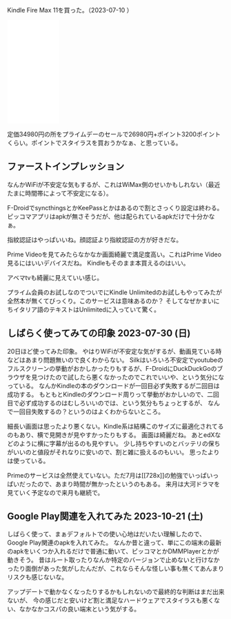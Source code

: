 Kindle Fire Max 11を買った。（2023-07-10 ）

<iframe sandbox="allow-popups allow-scripts allow-modals allow-forms allow-same-origin" style="width:120px;height:240px;" marginwidth="0" marginheight="0" scrolling="no" frameborder="0" src="//rcm-fe.amazon-adsystem.com/e/cm?lt1=_blank&bc1=000000&IS2=1&bg1=FFFFFF&fc1=000000&lc1=0000FF&t=karino203-22&language=ja_JP&o=9&p=8&l=as4&m=amazon&f=ifr&ref=as_ss_li_til&asins=B0B2SD8BVX&linkId=5c50a3c64ee475b05b7d6c1a37f95e1f"></iframe>

定価34980円の所をプライムデーのセールで26980円+ポイント3200ポイントくらい。ポイントでスタイラスを買おうかなぁ、と思っている。

## ファーストインプレッション

なんかWiFiが不安定な気もするが、これはWiMax側のせいかもしれない（最近たまに時間帯によって不安定になる）。

F-DroidでsyncthingsとかKeePassとかはあるので割とさっくり設定は終わる。
ピッコマアプリはapkが無さそうだが、他は配られているapkだけで十分かなぁ。

指紋認証はやっぱいいね。顔認証より指紋認証の方が好きだな。

Prime Videoを見てみたらなかなか画面綺麗で満足度高い。これはPrime Video見るにはいいデバイスだね。
Kindleもそのまま本買えるのはいい。

アベマtvも綺麗に見えていい感じ。

プライム会員のお試しなのでついでにKindle Unlimitedのお試しもやってみたが全然本が無くてびっくり。このサービスは意味あるのか？
そしてなぜかまいにちイタリア語のテキストはUnlimitedに入っていて驚く。

## しばらく使ってみての印象 2023-07-30 (日)

20日ほど使ってみた印象。
やはりWiFiが不安定な気がするが、動画見ている時などはあまり問題無いので良くわからない。
Silkはいろいろ不安定でyoutubeのフルスクリーンの挙動がおかしかったりもするが、F-DroidにDuckDuckGoのブラウザを見つけたので試したら悪くなかったのでこれでいいや、という気分になっている。
なんかKindleの本のダウンロードが一回目必ず失敗するが二回目は成功する。
もともとKindleのダウンロード周りって挙動がおかしいので、二回目で必ず成功するのはむしろいいのでは、という気分もちょっとするが、
なんで一回目失敗するの？というのはよくわからないところ。

細長い画面は思ったより悪くない。Kindle系は結構このサイズに最適化されてるのもあり、横で見開きが見やすかったりもする。
画面は綺麗だね。
あとedXなどのように横に字幕が出るのも見やすい。
少し持ちやすいのとバッテリの保ちがいいのと値段がそれなりに安いので、割と雑に扱えるのもいい。
思ったよりは使っている。

Primeのサービスは全然使えていない。ただ7月は[[728x]]の勉強でいっぱいっぱいだったので、あまり時間が無かったというのもある。
来月は大河ドラマを見ていく予定なので来月も継続で。

## Google Play関連を入れてみた 2023-10-21 (土)

しばらく使って、まぁデフォルトでの使い心地はだいたい理解したので、Google Play関連のapkを入れてみた。
なんか昔と違って、単にこの端末の最新のapkをいくつか入れるだけで普通に動いて、ピッコマとかDMMPlayerとかが動きそう。
昔はルート取ったりなんか特定のバージョンで止めないと行けなかったり面倒があった気がしたんだが、これならそんな怪しい事も無くてあんまりリスクも感じないな。

アップデートで動かなくなったりするかもしれないので最終的な判断はまだ出来ないが、
今の感じだと安いけど割と満足なハードウェアでスタイラスも悪くない、なかなかコスパの良い端末という気がする。